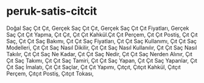 peruk-satis-citcit
==================

Doğal Saç Çıt Çıt, Gerçek Saç Çıt Çıt, Gerçek Saç Çıt Çıt Fiyatları, Gerçek Saç Çıt Çıt Yapma, Çıt Çıt, Çıt Çıt Kahkül.Çıt Çıt Perçem, Çıt Çıt Postiş, Çıt Çıt Saç, Çıt Çıt Saç Bakımı, Çıt Çıt Saç Fiyatları, Çıt Çıt Saç Kullanımı, Çıt Çıt Saç Modelleri, Çıt Çıt Saç Nasıl Dikilir, Çıt Çıt Saç Nasıl Kullanılır, Çıt Çıt Saç Nasıl Takılır, Çıt Çıt Saç Ne Kadar, Çıt Çıt Saç Nedir, Çıt Çıt Saç Nerden Alınır, Çıt Çıt Saç Takımı, Çıt Çıt Saç Tamiri, Çıt Çıt Saç Yapan, Çıt Çıt Saç Yapanlar, Çıt Çıt Saç İmalatı, Çıt Çıt Saçlar, Çıt Çıt Yapımı, Çıtçıt, Çıtçıt Kahkül, Çıtçıt Perçem, Çıtçıt Postiş, Çıtçıt Tokası,